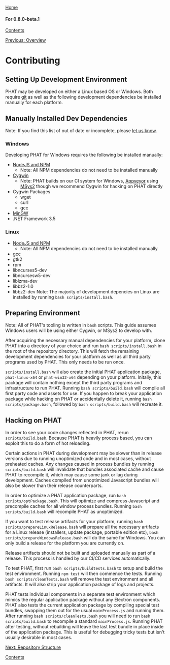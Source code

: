 [Home](https://chgibb.github.io/PHATDocs/)

#### For 0.8.0-beta.1
[Contents](https://chgibb.github.io/PHATDocs/docs/releases/0.8.0-beta.1/home)

[Previous: Overview](https://chgibb.github.io/PHATDocs/docs/releases/0.8.0-beta.1/archOverview)

# Contributing

## Setting Up Development Environment
PHAT may be developed on either a Linux based OS or Windows. Both require [git](https://git-scm.com/) as well as the following development dependencies be installed manually for each platform. 

## Manually Installed Dev Dependencies
Note: If you find this list of out of date or incomplete, please [let us know](https://github.com/chgibb/PHAT/pulls).
### Windows
Developing PHAT for Windows requires the following be installed manually:
-  [NodeJS and NPM](https://nodejs.org/en/download/)  
    - Note: All NPM dependencies do not need to be installed manually
- [Cygwin](https://www.cygwin.com/)
    - Note: PHAT builds on our CI system for Windows, [Appveyor](https://www.appveyor.com/) using [MSys2](http://www.msys2.org/) though we recommend Cygwin for hacking on PHAT directly
- Cygwin Packages  
    - wget
    - curl
    - gcc
- [MinGW](http://www.mingw.org/)
- .NET Framework 3.5

### Linux
-  [NodeJS and NPM](https://nodejs.org/en/download/)  
    - Note: All NPM dependencies do not need to be installed manually
- gcc
- gtk2
- rpm  
- libncurses5-dev
- libncursesw5-dev  
- liblzma-dev  
- libbz2-1.0
- libbz2-dev
Note: The majority of development depencies on Linux are installed by running ```bash scripts/install.bash```.

## Preparing Environment
Note: All of PHAT's tooling is written in ```bash``` scripts. This guide assumes Windows users will be using either Cygwin, or MSys2 to develop with.  

After acquiring the necessary manual dependencies for your platform, clone PHAT into a directory of your choice and run ```bash scripts/install.bash``` in the root of the repository directory. This will fetch the remaining development dependencies for your platform as well as all third party programs used by PHAT. This only needs to be run once. 

```scripts/install.bash``` will also create the initial PHAT application package, ```phat-linux-x64``` or ```phat-win32-x64``` depending on your platform. Initally, this package will contain nothing except the third party programs and infrastructure to run PHAT. Running ```bash scripts/build.bash``` will compile all first party code and assets for use. If you happen to break your application package while hacking on PHAT or accidentally delete it, running ```bash scripts/package.bash```, followed by ```bash scripts/build.bash``` will recreate it.

## Hacking on PHAT
In order to see your code changes reflected in PHAT, rerun ```scripts/build.bash```. Because PHAT is heavily process based, you can exploit this to do a form of hot reloading.

Certain actions in PHAT during development may be slower than in release versions due to running unoptimized code and in most cases, without preheated caches. Any changes caused in process bundles by running ```scripts/build.bash``` will invalidate that bundles associated cache and cause PHAT to recompile it, which may cause some jank or lag during development. Caches compiled from unoptimized Javascript bundles will also be slower than their release counterparts.

In order to optimize a PHAT application package, run ```bash scripts/optPackage.bash```. This will optimize and compress Javascript and precompile caches for all window process bundles. Running ```bash scripts/build.bash``` will recompile PHAT as unoptimized.

If you want to test release artifacts for your platform, running ```bash scripts/prepareLinuxRelease.bash``` will prepare all the necessary artifacts for a Linux release (installers, update package, portable edition etc), ```bash scripts/prepareWindowsRelease.bash``` will do the same for Windows. You can only build a release for the platform you are currently on.

Release artifacts should not be built and uploaded manually as part of a release. This process is handled by our CI/CD services automatically.

To test PHAT, first run ```bash scripts/buildtests.bash``` to setup and build the test environment. Running ```npm test``` will then commence the tests. Running ```bash scripts/cleanTests.bash``` will remove the test environment and all artifacts. It will also strip your application package of logs and projects. 

PHAT tests individual components in a separate test environment which mimics the regular application package without any Electron components. PHAT also tests the current application package by compiling special test bundles, swapping them out for the usual ```mainProcess.js``` and running them. After running ```bash scripts/cleanTests.bash``` you will need to run ```bash scripts/build.bash``` to recompile a standard ```mainProcess.js```. Running PHAT after testing, without rebuilding will leave the last test bundle in place inside of the application package. This is useful for debugging tricky tests but isn't usually desirable in most cases.


[Next: Repository Structure](https://chgibb.github.io/PHATDocs/docs/releases/0.8.0-beta.1/repoStructure)

[Contents](https://chgibb.github.io/PHATDocs/docs/releases/0.8.0-beta.1/home)
